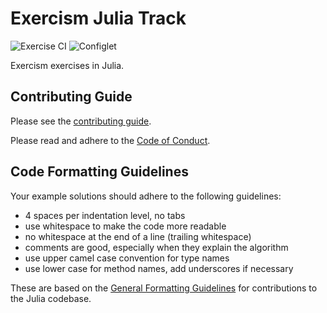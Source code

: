# Exercism Julia Track

![Exercise CI](https://github.com/exercism/julia/workflows/Exercise%20CI/badge.svg)
![Configlet](https://github.com/exercism/julia/workflows/Configlet/badge.svg)


Exercism exercises in Julia.

## Contributing Guide

Please see the [contributing guide](CONTRIBUTING.md).

Please read and adhere to the [Code of Conduct](CODE_OF_CONDUCT.md).

## Code Formatting Guidelines
Your example solutions should adhere to the following guidelines:
- 4 spaces per indentation level, no tabs
- use whitespace to make the code more readable
- no whitespace at the end of a line (trailing whitespace)
- comments are good, especially when they explain the algorithm
- use upper camel case convention for type names
- use lower case for method names, add underscores if necessary

These are based on the [General Formatting Guidelines](https://github.com/JuliaLang/julia/blob/master/CONTRIBUTING.md#general-formatting-guidelines-for-julia-code-contributions) for contributions to the Julia codebase.
 
